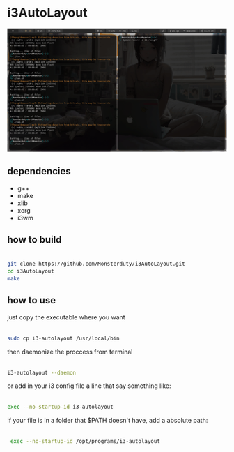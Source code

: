 # i3AutoLayout
![alt text](https://github.com/Monsterduty/i3AutoLayout/blob/main/example.gif?raw=true)
## dependencies
* g++
* make
* xlib
* xorg
* i3wm

## how to build
```bash

git clone https://github.com/Monsterduty/i3AutoLayout.git
cd i3AutoLayout
make

```
## how to use

just copy the executable where you want

```bash

sudo cp i3-autolayout /usr/local/bin

```
then daemonize the proccess from terminal

```bash

i3-autolayout --daemon

```
or add in your i3 config file a line that say something like:

```bash

exec --no-startup-id i3-autolayout

```
if your file is in a folder that $PATH doesn't have, add a absolute path:
```bash

 exec --no-startup-id /opt/programs/i3-autolayout

```

